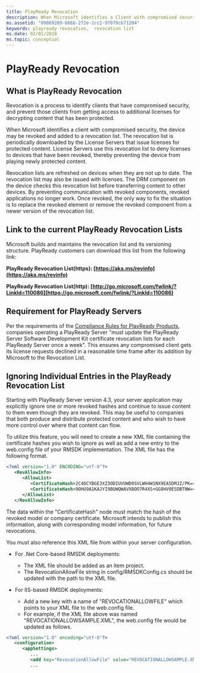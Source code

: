 ```yaml
---
title: PlayReady Revocation
description: When Microsoft identifies a Client with compromised security, the device may be revoked and added to a revocation list.
ms.assetid: "09869289-666b-272e-1cc2-97079cb71204"
keywords: playready revocation,  revocation list
ms.date: 02/01/2018
ms.topic: conceptual
---
```



# PlayReady Revocation

## What is PlayReady Revocation

Revocation is a process to identify clients that have compromised security, and prevent those clients from getting access to additional licenses for decrypting content that has been protected.


When Microsoft identifies a client with compromised security, the device may be revoked and added to a revocation list. The revocation list is periodically downloaded by the License Servers that issue licenses for protected content. License Servers use this revocation list to deny licenses to devices that have been revoked, thereby preventing the device from playing newly protected content.


Revocation lists are refreshed on devices when they are not up to date. The revocation list may also be issued with licenses. The DRM component on the device checks this revocation list before transferring content to other devices. By preventing communication with revoked components, revoked applications no longer work. Once revoked, the only way to fix the situation is to replace the revoked element or remove the revoked component from a newer version of the revocation list.


## Link to the current PlayReady Revocation Lists

Microsoft builds and maintains the revocation list and its versioning structure. PlayReady customers can download this list from the following link:

**PlayReady Revocation List(https): [https://aka.ms/revinfo](https://aka.ms/revinfo)**

**PlayReady Revocation List(http): [http://go.microsoft.com/fwlink/?LinkId=110086](https://go.microsoft.com/fwlink/?LinkId=110086)**

## Requirement for PlayReady Servers

Per the requirements of the [Compliance Rules for PlayReady Products](https://www.microsoft.com/playready/licensing/compliance/), companies operating a PlayReady Server "must update the PlayReady Server Software Development Kit certificate revocation lists for each PlayReady Server once a week". This ensures any compromised client gets its license requests declined in a reasonable time frame after its addition by Microsoft to the Revocation List.

## Ignoring Individual Entries in the PlayReady Revocation List

Starting with PlayReady Server version 4.3, your server application may explicitly ignore one or more revoked hashes and continue to issue content to them even though they are revoked. This may be useful to companies that both produce and distribute protected content and who wish to have more control over where that content can flow.

To utilize this feature, you will need to create a new XML file containing the certificate hashes you wish to ignore as well as add a new entry to the web.config file of your RMSDK implementation.  The XML file has the following format.

```XML
<?xml version="1.0" ENCODING="utf-8"?>
   <RevAllowInfo>
      <AllowList>
         <CertificateHash>2C4OCYBGE3XZ3ODIUVUWD0SVLWH4W1NX9EA5DMJZ/PK=</CertificateHash>
         <CertificateHash>9OHU9A1KAJYI9BUWQWAVXBOO7R4XS+GG8HV0ESDBTNW=</CertificateHash>
      </AllowList>
   </RevAllowInfo>
```

The data within the "CertificateHash" node must match the hash of the revoked model or company certificate. Microsoft intends to publish this information, along with corresponding model information, for future revocations.  

You must also reference this XML file from within your server configuration.

* For .Net Core-based RMSDK deployments:
    * The XML file should be added as an item project.
    * The RevocationAllowFile string in config/RMSDKConfig.cs should be updated with the path to the XML file.

* For IIS-based RMSDK deployments:
    * Add a new key with a name of "REVOCATIONALLOWFILE" which points to your XML file to the web.config file.
    * For example, if the XML file above was named "REVOCATIONALLOWSAMPLE.XML", the web.config file would be updated as follows.

```XML
<?xml version="1.0" encoding="utf-8"?>
   <configuration>
      <appSettings>
         ...
         <add key="RevocationAllowFile" value="REVOCATIONALLOWSAMPLE.XML">
         ...
```
<br>
